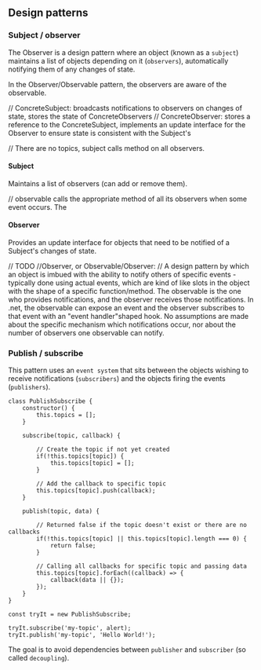 ## Design patterns

### Subject / observer

The Observer is a design pattern where an object (known as a `subject`) maintains a list of objects depending on it (`observers`), automatically notifying them of any changes of state.

In the Observer/Observable pattern, the observers are aware of the observable.

// ConcreteSubject: broadcasts notifications to observers on changes of state, stores the state of ConcreteObservers
// ConcreteObserver: stores a reference to the ConcreteSubject, implements an update interface for the Observer to ensure state is consistent with the Subject's

// There are no topics, subject calls method on all observers.

#### Subject

Maintains a list of observers (can add or remove them).

// observable calls the appropriate method of all its observers when some event occurs. The

#### Observer

Provides an update interface for objects that need to be notified of a Subject's changes of state.

// TODO
//Observer, or Observable/Observer:
// A design pattern by which an object is imbued with the ability to notify others of specific events - typically done using actual events, which are kind of like slots in the object with the shape of a specific function/method. The observable is the one who provides notifications, and the observer receives those notifications. In .net, the observable can expose an event and the observer subscribes to that event with an "event handler"shaped hook. No assumptions are made about the specific mechanism which notifications occur, nor about the number of observers one observable can notify.


### Publish / subscribe

This pattern uses an `event system` that sits between the objects wishing to receive notifications (`subscribers`) and the objects firing the events (`publishers`).

```
class PublishSubscribe {
    constructor() {
        this.topics = [];
    }

    subscribe(topic, callback) {

        // Create the topic if not yet created
        if(!this.topics[topic]) {
            this.topics[topic] = [];
        }

        // Add the callback to specific topic
        this.topics[topic].push(callback);
    }

    publish(topic, data) {

        // Returned false if the topic doesn't exist or there are no callbacks
        if(!this.topics[topic] || this.topics[topic].length === 0) {
            return false;
        }

        // Calling all callbacks for specific topic and passing data
        this.topics[topic].forEach((callback) => {
            callback(data || {});
        });
    }
}

const tryIt = new PublishSubscribe;

tryIt.subscribe('my-topic', alert);
tryIt.publish('my-topic', 'Hello World!');
```
The goal is to avoid dependencies between `publisher` and `subscriber` (so called `decoupling`).